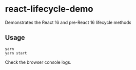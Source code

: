 # react-lifecycle-demo

Demonstrates the React 16 and pre-React 16 lifecycle methods

## Usage

```
yarn
yarn start
```

Check the browser console logs.
